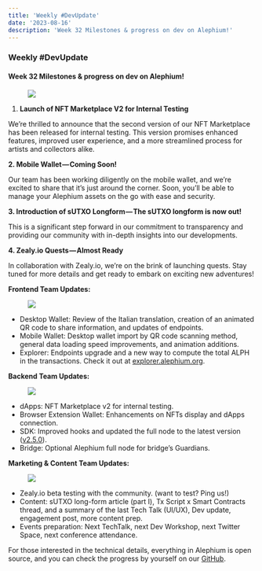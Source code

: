 ```yaml
---
title: 'Weekly #DevUpdate'
date: '2023-08-16'
description: 'Week 32 Milestones & progress on dev on Alephium!'
---
```


### Weekly \#DevUpdate

#### Week 32 Milestones & progress on dev on Alephium!

<figure id="9029" class="graf graf--figure graf-after--h4">
<img src="https://cdn-images-1.medium.com/max/800/1*kFVEPWfuNn_9Wwfo2--j4g.png" class="graf-image" data-image-id="1*kFVEPWfuNn_9Wwfo2--j4g.png" data-width="512" data-height="512" data-is-featured="true" />
</figure>

1.  <span id="ce02">**Launch of NFT Marketplace V2 for Internal Testing**</span>

We’re thrilled to announce that the second version of our NFT Marketplace has been released for internal testing. This version promises enhanced features, improved user experience, and a more streamlined process for artists and collectors alike.

**2. Mobile Wallet — Coming Soon!**

Our team has been working diligently on the mobile wallet, and we’re excited to share that it’s just around the corner. Soon, you’ll be able to manage your Alephium assets on the go with ease and security.

**3. Introduction of sUTXO Longform — The sUTXO longform is now out!**

This is a significant step forward in our commitment to transparency and providing our community with in-depth insights into our developments.

**4. Zealy.io Quests — Almost Ready**

In collaboration with Zealy.io, we’re on the brink of launching quests. Stay tuned for more details and get ready to embark on exciting new adventures!

**Frontend Team Updates:**

<figure id="4831" class="graf graf--figure graf-after--p">
<img src="https://cdn-images-1.medium.com/max/800/1*qhYrBndi_1fCnvdDwE54EQ.png" class="graf-image" data-image-id="1*qhYrBndi_1fCnvdDwE54EQ.png" data-width="1694" data-height="774" />
</figure>

- <span id="7e74">Desktop Wallet: Review of the Italian translation, creation of an animated QR code to share information, and updates of endpoints.</span>
- <span id="2119">Mobile Wallet: Desktop wallet import by QR code scanning method, general data loading speed improvements, and animation additions.</span>
- <span id="3391">Explorer: Endpoints upgrade and a new way to compute the total ALPH in the transactions. Check it out at <a href="https://explorer.alephium.org/" class="markup--anchor markup--li-anchor" data-href="https://explorer.alephium.org/" rel="noopener" target="_blank">explorer.alephium.org</a>.</span>

**Backend Team Updates:**

<figure id="acf1" class="graf graf--figure graf-after--p">
<img src="https://cdn-images-1.medium.com/max/800/1*hDcDZGC-0iSz_c0EJM5yqA.png" class="graf-image" data-image-id="1*hDcDZGC-0iSz_c0EJM5yqA.png" data-width="850" data-height="486" />
</figure>

- <span id="64ba">dApps: NFT Marketplace v2 for internal testing.</span>
- <span id="c323">Browser Extension Wallet: Enhancements on NFTs display and dApps connection.</span>
- <span id="33a8">SDK: Improved hooks and updated the full node to the latest version (<a href="https://github.com/alephium/alephium/releases/tag/v2.5.0" class="markup--anchor markup--li-anchor" data-href="https://github.com/alephium/alephium/releases/tag/v2.5.0" rel="noopener" target="_blank">v2.5.0</a>).</span>
- <span id="07a3">Bridge: Optional Alephium full node for bridge’s Guardians.</span>

**Marketing & Content Team Updates:**

<figure id="ba27" class="graf graf--figure graf-after--p">
<img src="https://cdn-images-1.medium.com/max/800/1*FvfOV32j5mazStJcHHojwA.jpeg" class="graf-image" data-image-id="1*FvfOV32j5mazStJcHHojwA.jpeg" data-width="992" data-height="554" />
</figure>

- <span id="6708">Zealy.io beta testing with the community. (want to test? Ping us!)</span>
- <span id="f62b">Content: sUTXO long-form article (part I), Tx Script x Smart Contracts thread, and a summary of the last Tech Talk (UI/UX), Dev update, engagement post, more content prep.</span>
- <span id="b734">Events preparation: Next TechTalk, next Dev Workshop, next Twitter Space, next conference attendance.</span>

For those interested in the technical details, everything in Alephium is open source, and you can check the progress by yourself on our <a href="https://github.com/alephium" class="markup--anchor markup--p-anchor" data-href="https://github.com/alephium" rel="noopener" target="_blank">GitHub</a>.
